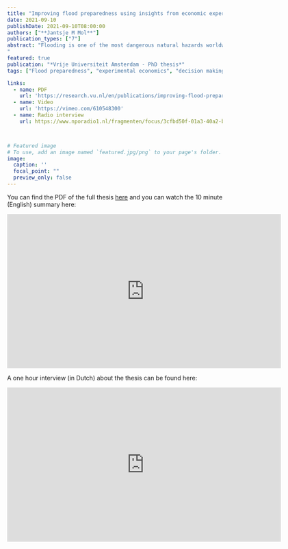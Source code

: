 ```yaml
---
title: "Improving flood preparedness using insights from economic experiments"
date: 2021-09-10
publishDate: 2021-09-10T08:00:00
authors: ["**Jantsje M Mol**"]
publication_types: ["7"]
abstract: "Flooding is one of the most dangerous natural hazards worldwide, causing widespread economic damage in coastal areas, thousands of deaths and injuries, and displacing millions of people every year. Individual homeowners can take a number of measures to reduce potential flood damage to their homes, but few people in flood-prone areas invest in these measures. This thesis examines several factors that could explain the lack of voluntary investment, including moral hazard, risk misperceptions and bounded rationality. Furthermore, this thesis investigates various incentives to stimulate investments in damage-reducing measures, such as insurance incentives, risk communication in virtual reality and social norm-nudges. This is achieved by experimental economics methods: lab experiments with students, online experiments in surveys with homeowners in flood-prone areas, as well as an economic experiment using a virtual reality experience.
"
featured: true
publication: "*Vrije Universiteit Amsterdam - PhD thesis*"
tags: ["Flood preparedness", "experimental economics", "decision making under risk", "behavioral insurance", "risk perception", "virtual reality"]

links:
  - name: PDF
    url: 'https://research.vu.nl/en/publications/improving-flood-preparedness-using-insights-from-economic-experim'  
  - name: Video
    url: 'https://vimeo.com/610548300'
  - name: Radio interview
    url: https://www.nporadio1.nl/fragmenten/focus/3cfbd50f-01a3-40a2-b55c-a2d7bd626c9a/2021-09-28-hoe-kunnen-we-onszelf-beter-voorbereiden-op-een-overstroming 



# Featured image
# To use, add an image named `featured.jpg/png` to your page's folder. 
image:
  caption: ''
  focal_point: ""
  preview_only: false
---
```


You can find the PDF of the full thesis [here](https://research.vu.nl/en/publications/improving-flood-preparedness-using-insights-from-economic-experim) and you can watch the 10 minute (English) summary here:

<iframe src="https://player.vimeo.com/video/610548300" width="640" height="360" frameborder="0" allow="autoplay; fullscreen" allowfullscreen></iframe>

A one hour interview (in Dutch) about the thesis can be found here:

<iframe src="https://content.omroep.nl/arla/p/npo/visualradio/nporadio1_vsr/2021/9/28/nporadio1_vsr-20210928-013700-003lqp.mp4" width="640" height="360" frameborder="0" allow="fullscreen" allowfullscreen></iframe>